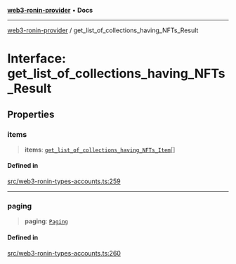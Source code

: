 [**web3-ronin-provider**](../README.md) • **Docs**

***

[web3-ronin-provider](../globals.md) / get\_list\_of\_collections\_having\_NFTs\_Result

# Interface: get\_list\_of\_collections\_having\_NFTs\_Result

## Properties

### items

> **items**: [`get_list_of_collections_having_NFTs_Item`](get_list_of_collections_having_NFTs_Item.md)[]

#### Defined in

[src/web3-ronin-types-accounts.ts:259](https://github.com/chuacw/web3-ronin-provider/blob/7646ce38176c1dab59363eef0869f2efa34d498b/src/web3-ronin-types-accounts.ts#L259)

***

### paging

> **paging**: [`Paging`](Paging.md)

#### Defined in

[src/web3-ronin-types-accounts.ts:260](https://github.com/chuacw/web3-ronin-provider/blob/7646ce38176c1dab59363eef0869f2efa34d498b/src/web3-ronin-types-accounts.ts#L260)
